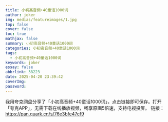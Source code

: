 ```yaml
---
title: 小初高音频+40童话1000词
author: joker
img: medias/featureimages/1.jpg
top: false
cover: false
toc: true
mathjax: false
summary: 小初高音频+40童话1000词
categories: 小初高音频+40童话1000词
tags:
  - 小初高音频+40童话1000词
keywords: joker
essay: false
abbrlink: 38223
date: 2025-04-20 23:39:42
coverImg:
password:
---
```


我用夸克网盘分享了「小初高音频+40童话1000词」，点击链接即可保存。打开「夸克APP」，无需下载在线播放视频，畅享原画5倍速，支持电视投屏。
链接：https://pan.quark.cn/s/76e3bfe47cf9
